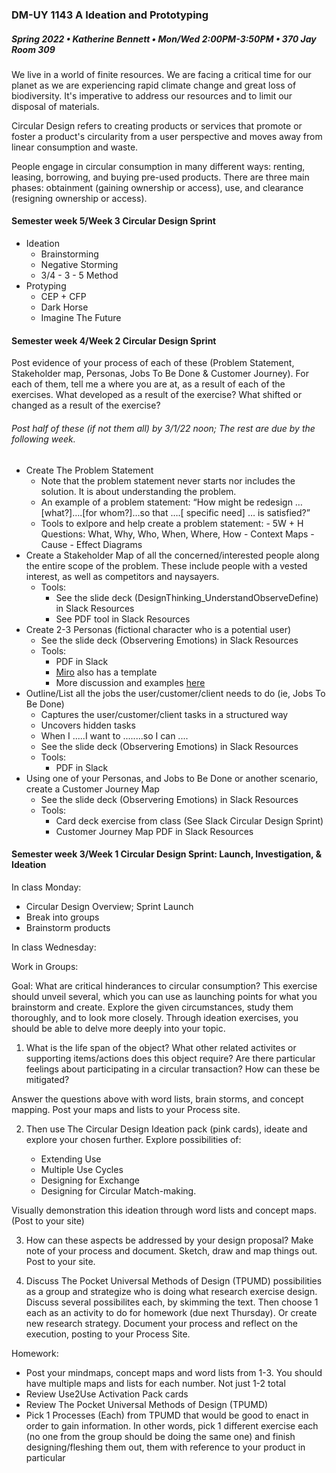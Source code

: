 ### DM-UY 1143 A Ideation and Prototyping
##### Spring 2022 • Katherine Bennett • Mon/Wed 2:00PM-3:50PM • 370 Jay Room 309


We live in a world of finite resources. We are facing a critical time for our planet as we are experiencing rapid climate change and great loss of biodiversity. It's imperative to address our resources and to limit our disposal of materials.

Circular Design refers to creating products or services that promote or foster a product's circularity from a user perspective and moves away from linear consumption and waste.

People engage in circular consumption in many different ways: renting, leasing, borrowing, and buying pre-used products. There are three main phases: obtainment (gaining ownership or access), use, and clearance (resigning ownership or access).

#### Semester week 5/Week 3 Circular Design Sprint

- Ideation
	- Brainstorming
	- Negative Storming
	- 3/4 - 3 - 5 Method
- Protyping
	- CEP + CFP
	- Dark Horse
	- Imagine The Future

#### Semester week 4/Week 2 Circular Design Sprint


Post evidence of your process of each of these (Problem Statement, Stakeholder map, Personas, Jobs To Be Done & Customer Journey). For each of them, tell me a where you are at, as a result of each of the exercises. What developed as a result of the exercise? What shifted or changed as a result of the exercise?

###### Post half of these (if not them all) by 3/1/22 noon; The rest are due by the following week.

- Create The Problem Statement
	- Note that the problem statement never starts nor includes the solution. It is about understanding the problem.
	- An example of a problem statement: “How might be redesign …[what?]….[for whom?]…so that ….[ specific need] … is satisfied?”
	- Tools to exlpore and help create a problem statement:
			- 5W + H Questions: What, Why, Who, When, Where, How
			- Context Maps
			- Cause - Effect Diagrams
- Create a Stakeholder Map of all the concerned/interested people along the entire scope of the problem. These include people with a vested interest, as well as competitors and naysayers.
	- Tools:
		- See the slide deck (DesignThinking_UnderstandObserveDefine) in Slack Resources
		- See PDF tool in Slack Resources
- Create 2-3 Personas (fictional character who is a potential user)
	- See the slide deck (Observering Emotions) in Slack Resources
	- Tools:
		- PDF in Slack
		- [Miro](https://miro.com/) also has a template
		- More discussion and examples [here](https://github.com/IDMNYU/IdeationPrototypingSpring2022_Bennett/blob/main/Personas.md)
- Outline/List all the jobs the user/customer/client needs to do (ie, Jobs To Be Done)
	- Captures the user/customer/client tasks in a structured way
	- Uncovers hidden tasks
	- When I .....I want to ........so I can ....
	- See the slide deck (Observering Emotions) in Slack Resources
	- Tools:
		- PDF in Slack
- Using one of your Personas, and Jobs to Be Done or another scenario, create a Customer Journey Map
	- See the slide deck (Observering Emotions) in Slack Resources
	- Tools:
		- Card deck exercise from class (See Slack Circular Design Sprint)
		- Customer Journey Map PDF in Slack Resources




#### Semester week 3/Week 1 Circular Design Sprint: Launch, Investigation, & Ideation

In class Monday:
- Circular Design Overview; Sprint Launch
- Break into groups
- Brainstorm products

In class Wednesday:

Work in Groups:

Goal: What are critical hinderances to circular consumption? This exercise should unveil several, which you can use as launching points for what you brainstorm and create. Explore the given circumstances, study them thoroughly, and to look more closely. Through ideation exercises, you should be able to delve more deeply into your topic.



1. What is the life span of the object? What other related activites or supporting items/actions does this object require? Are there particular feelings about participating in a circular transaction? How can these be mitigated?

Answer the questions above with word lists, brain storms, and concept mapping. Post your maps and lists to your Process site.

2. Then use The Circular Design Ideation pack (pink cards), ideate and explore your chosen further. Explore possibilities of:

	- Extending Use
	- Multiple Use Cycles
	- Designing for Exchange
	- Designing for Circular Match-making. 

Visually demonstration this ideation through word lists and concept maps. (Post to your site)

3. How can these aspects be addressed by your design proposal? Make note of your process and document. Sketch, draw and map things out. Post to your site.


4. Discuss The Pocket Universal Methods of Design (TPUMD) possibilities as a group and strategize who is doing what research exercise design. Discuss several possibilites each, by skimming the text. Then choose 1 each as an activity to do for homework (due next Thursday). Or create new research strategy. Document your process and reflect on the execution, posting to your Process Site. 

Homework:
- Post your mindmaps, concept maps and word lists from 1-3. You should have multiple maps and lists for each number. Not just 1-2 total
- Review Use2Use Activation Pack cards
- Review The Pocket Universal Methods of Design (TPUMD)
- Pick 1 Processes (Each) from TPUMD that would be good to enact in order to gain information. In other words, pick 1 different exercise each (no one from the group should be doing the same one) and finish designing/fleshing them out, them with reference to your product in particular